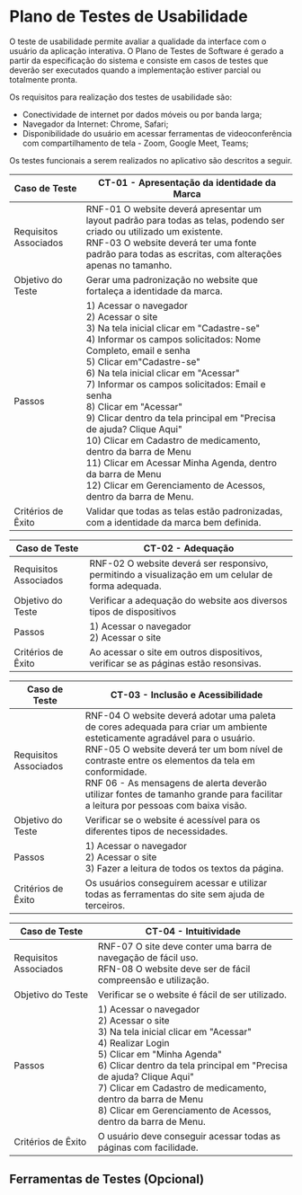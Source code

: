 # Plano de Testes de Usabilidade

O teste de usabilidade permite avaliar a qualidade da interface com o usuário da aplicação interativa. O Plano de Testes de Software é gerado a partir da especificação do sistema e consiste em casos de testes que deverão ser executados quando a implementação estiver parcial ou totalmente pronta.

Os requisitos para realização dos testes de usabilidade são:
* Conectividade de internet por dados móveis ou por banda larga;
* Navegador da Internet: Chrome, Safari; 
* Disponibilidade do usuário em acessar ferramentas de videoconferência com compartilhamento de tela - Zoom, Google Meet, Teams;

Os testes funcionais a serem realizados no aplicativo são descritos a seguir.


| **Caso de Teste** |**CT-01 - Apresentação da identidade da Marca**| 
|---|----|
|Requisitos Associados | RNF-01 O website deverá apresentar um layout padrão para todas as telas, podendo ser criado ou utilizado um existente. <br/> RNF-03 O website deverá ter uma fonte padrão para todas as escritas, com alterações apenas no tamanho. |
|Objetivo do Teste | Gerar uma padronização no website que fortaleça a identidade da marca. |
|Passos |1) Acessar o navegador <br/> 2) Acessar o site <br/> 3) Na tela inicial clicar em "Cadastre-se"<br/> 4) Informar os campos solicitados: Nome Completo, email e senha <br/> 5) Clicar em"Cadastre-se" <br/> 6) Na tela inicial clicar em "Acessar" <br/> 7) Informar os campos solicitados: Email e senha <br/> 8) Clicar em "Acessar" <br/> 9) Clicar dentro da tela principal em  "Precisa de ajuda? Clique Aqui" <br/> 10) Clicar em Cadastro de medicamento, dentro da barra de Menu <br/> 11) Clicar em Acessar Minha Agenda, dentro da barra de Menu <br/> 12) Clicar em Gerenciamento de Acessos, dentro da barra de Menu. |
|Critérios de Êxito | Validar que todas as telas estão padronizadas, com a identidade da marca bem definida. |

|**Caso de Teste** |**CT-02 - Adequação**| 
|---|----|
|Requisitos Associados | RNF-02 O website deverá ser responsivo, permitindo a visualização em um celular de forma adequada. |
|Objetivo do Teste |Verificar a adequação do website aos diversos tipos de dispositivos |
|Passos |1) Acessar o navegador <br/> 2) Acessar o site |
|Critérios de Êxito |Ao acessar o site em outros dispositivos, verificar se as páginas estão resonsivas. |

|**Caso de Teste** |**CT-03 - Inclusão e Acessibilidade**| 
|---|----|
|Requisitos Associados | RNF-04 O website deverá adotar uma paleta de cores adequada para criar um ambiente esteticamente agradável para o usuário.<br/> RNF-05 O website deverá ter um bom nível de contraste entre os elementos da tela em conformidade.<br/> RNF 06 - As mensagens de alerta deverão utilizar fontes de tamanho grande para facilitar a leitura por pessoas com baixa visão. |
|Objetivo do Teste | Verificar se o website é acessível para os diferentes tipos de necessidades. |
|Passos |1) Acessar o navegador <br/> 2) Acessar o site <br/> 3) Fazer a leitura de todos os textos da página. |
|Critérios de Êxito | Os usuários conseguirem acessar e utilizar todas as ferramentas do site sem ajuda de terceiros. |

|**Caso de Teste** |**CT-04 - Intuitividade**| 
|---|----|
|Requisitos Associados | RNF-07	O site deve conter uma barra de navegação de fácil uso.<br/> RFN-08 O website deve ser de fácil compreensão e utilização. |
|Objetivo do Teste | Verificar se o website é fácil de ser utilizado. |
|Passos | 1) Acessar o navegador <br/> 2) Acessar o site <br/> 3) Na tela inicial clicar em "Acessar"<br/> 4) Realizar Login <br/> 5) Clicar em "Minha Agenda" <br/>  6) Clicar dentro da tela principal em  "Precisa de ajuda? Clique Aqui" <br/> 7) Clicar em Cadastro de medicamento, dentro da barra de Menu <br/> 8) Clicar em Gerenciamento de Acessos, dentro da barra de Menu. |
|Critérios de Êxito | O usuário deve conseguir acessar todas as páginas com facilidade. |


## Ferramentas de Testes (Opcional)

